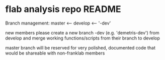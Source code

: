 # flab analysis repo README

Branch management:
master <-- develop <-- '<user>-dev'

new members please create a new branch <user>-dev (e.g. 'demetris-dev') from develop and merge working functions/scripts from their branch to develop

master branch will be reserved for very polished, documented code that would be shareable with non-franklab members